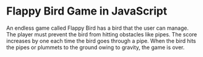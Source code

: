 # Flappy Bird Game in JavaScript

An endless game called Flappy Bird has a bird that the user can manage. The player must prevent the bird from hitting obstacles like pipes. The score increases by one each time the bird goes through a pipe. When the bird hits the pipes or plummets to the ground owing to gravity, the game is over.
